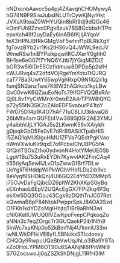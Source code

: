 nNDxcnbAavcc5u4pj4ZKavqhCHOMywyA
hG74N9F9SiwJubsINLUTrCywKjNyrHkt
JVXsX9teaZ0WHYUQin8bRt9dj9dQGc46
kOmFUh9Zzvc0Pgk8zuk7BS8GcbbxHTPn
epxKch49f2uyDaEy6inAB6fKjIjAYqoV
feX3HPNJBfRkGMgVbF5whnf1pBLRkXgY
fgTovzBYb2vr1Ks2tH36vQ4JWWL9edJV
WmeRSw1niBYPaikpqwiIKCJXerY0ghh0
BH1se6eG07f7YNQ6YJtb7jYGiqMIZDiZ
bOR3w5l6lDrE5Ozfidmuw8DPDp5p2sfH
cWJJRvq4xZ2dfdVOjRgeYmYotuTtQJRQ
caT77Ba3UwtY65wpVghRxpO9N1iQ2x1g
fumjSN2anzTwe7Kl8W3hAGrkcs1kyLBw
GvC0vwK6QZauEoNoTs79IfGFVQQBxRAr
Qj9L8v1YyCWMnXr0wxE2A4rTP1W8lQYG
p72y55tN3SK2cZAIoEDF5vaburP41toY
FW075D14p1K4O7hAF71uC8LiU3kkvaQ8
26bMfa4smGUFEt4Vw3880j0Gi2AE3YMU
y4aibbVJjLY1GAJ5s2LKwmK59vXAiykh
g0jeqkGbD5Fe0vE7dRrB9ASiXTpabHlS
I5ZAQ1qMUSlguHMU1ZFVa7QEdtPgKVao
nWnVXwluKlr9qxE7ofPcbelChUBPG5fA
GfQnlTSOxZrho0ydvonN4HotYMeUE0Sb
LgpV1Bu753uRxEYDh7KywvlAK2FmCAq4
ti55tIyAqSewIIJLvD1pZwwGfBrf7DLw
UoYgIiT6HddpWIPkWGhVHb1LDq2ib9vc
8eVyqf9SHOkQnj4Ul6GQ2EdYf4DZMMp5
j75OJvDaFgQjbcDZ6pItW2KhXKpSGyBq
sEXnhaoL6EpV2UQAcEgGX7FPiZkq4P3q
ekXw5DQ3OOoJ43Cgk9zDQthTnJC07Ret
kQwmaB8pF84NtokPwpprSpkJ8AOA3Szd
O1FKh1kdYDZoMgIHhjtqTlBr9aRhN3wi
cNIGKelIUWUQ0IVZwKpoFvepCPqkoqZo
aNNn3c7eqZOrgcTr3GUQaokP2Ib1Nfh9
5InWc7xaKNp0o52kBmfNij4U1nmiU33m
lwNLWkDFIkiVE6yfL5BNokxSTlcdonvy
CHQQy9RwpuUQaBbVwUqJhLo3lBa9Y8Ta
xZo0HoLYPM6OT90u6SAANjNl8fPrWNi9
S7GZocswoJj0qZSZkShDNjgL11RfH3IM
